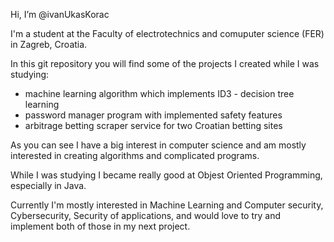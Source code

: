Hi, I’m @ivanUkasKorac

I'm a student at the Faculty of electrotechnics and comuputer science (FER) in Zagreb, Croatia.

In this git repository you will find some of the projects I created while I was studying:
  - machine learning algorithm which implements ID3 - decision tree learning
  - password manager program with implemented safety features
  - arbitrage betting scraper service for two Croatian betting sites

As you can  see I have a big interest in computer science and am mostly interested in creating algorithms and complicated programs.

While I was studying I became really good at Objest Oriented Programming, especially in Java.

Currently I'm mostly interested in Machine Learning and Computer security, Cybersecurity, Security of applications, and would love to try and implement both of those in my next project.


<!---
ivanUkasKorac/ivanUkasKorac is a ✨ special ✨ repository because its `README.md` (this file) appears on your GitHub profile.
You can click the Preview link to take a look at your changes.
--->
